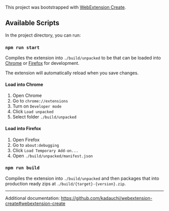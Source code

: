 This project was bootstrapped with [WebExtension Create](https://github.com/kadauchi/webextension-create).

## Available Scripts

In the project directory, you can run:

### `npm run start`

Compiles the extension into `./build/unpacked` to be that can be loaded into [Chrome](#load-into-chrome) or [Firefox](#load-into-firefox) for development.

The extension will automatically reload when you save changes.

#### Load into Chrome

1. Open Chrome
2. Go to `chrome://extensions`
3. Turn on `Developer mode`
4. Click `Load unpacked`
5. Select folder `./build/unpacked`

#### Load into Firefox

1. Open Firefox
2. Go to `about:debugging`
3. Click `Load Temporary Add-on...`
4. Open `./build/unpacked/manifest.json`

### `npm run build`

Compiles the extension into `./build/unpacked` and then packages that into production ready zips at `./build/{target}-{version}.zip`.

---

Additional documentation: https://github.com/kadauchi/webextension-create#webextension-create
